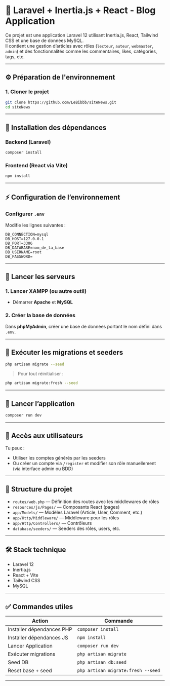 # 📰 Laravel + Inertia.js + React - Blog Application

Ce projet est une application Laravel 12 utilisant Inertia.js, React, Tailwind CSS et une base de données MySQL.  
Il contient une gestion d’articles avec rôles (`lecteur`, `auteur`, `webmaster`, `admin`) et des fonctionnalités comme les commentaires, likes, catégories, tags, etc.

---

## ⚙️ Préparation de l'environnement

### 1. Cloner le projet

```bash
git clone https://github.com/LeBibbb/siteNews.git
cd siteNews
````

---

## 🧩 Installation des dépendances

### Backend (Laravel)

```bash
composer install
```

### Frontend (React via Vite)

```bash
npm install
```

---

## ⚡ Configuration de l’environnement


### Configurer `.env`

Modifie les lignes suivantes :

```env
DB_CONNECTION=mysql
DB_HOST=127.0.0.1
DB_PORT=3306
DB_DATABASE=nom_de_ta_base
DB_USERNAME=root
DB_PASSWORD=
```

---

## 🧪 Lancer les serveurs

### 1. Lancer XAMPP (ou autre outil)

* Démarrer **Apache** et **MySQL**

### 2. Créer la base de données

Dans **phpMyAdmin**, créer une base de données portant le nom défini dans `.env`.

---

## 🧱 Exécuter les migrations et seeders

```bash
php artisan migrate --seed
```

> Pour tout réinitialiser :

```bash
php artisan migrate:fresh --seed
```

---

## 🚀 Lancer l’application

```bash
composer run dev
```

---

## 👤 Accès aux utilisateurs

Tu peux :

* Utiliser les comptes générés par les seeders
* Ou créer un compte via `/register` et modifier son rôle manuellement (via interface admin ou BDD)

---

## 📂 Structure du projet

* `routes/web.php` — Définition des routes avec les middlewares de rôles
* `resources/js/Pages/` — Composants React (pages)
* `app/Models/` — Modèles Laravel (Article, User, Comment, etc.)
* `app/Http/Middleware/` — Middleware pour les rôles
* `app/Http/Controllers/` — Contrôleurs
* `database/seeders/` — Seeders des rôles, users, etc.

---

## 🛠 Stack technique

* Laravel 12
* Inertia.js
* React + Vite
* Tailwind CSS
* MySQL

---

## ✅ Commandes utiles

| Action                    | Commande                           |
| ------------------------- | ---------------------------------- |
| Installer dépendances PHP | `composer install`                 |
| Installer dépendances JS  | `npm install`                      |
| Lancer Application        | `composer run dev`                 |
| Exécuter migrations       | `php artisan migrate`              |
| Seed DB                   | `php artisan db:seed`              |
| Reset base + seed         | `php artisan migrate:fresh --seed` |

---
